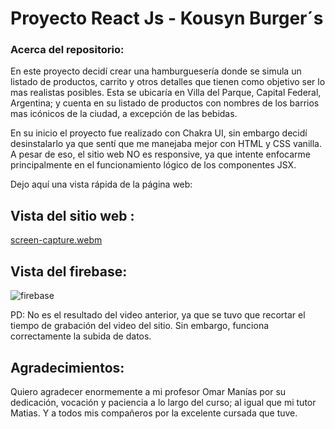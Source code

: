 # Proyecto React Js - Kousyn Burger´s

### Acerca del repositorio:
En este proyecto decidí crear una hamburguesería donde se simula un listado de productos, carrito y otros detalles que tienen como objetivo ser lo mas realistas posibles.
Esta se ubicaría en Villa del Parque, Capital Federal, Argentina; y cuenta en su listado de productos con nombres de los barrios mas icónicos de la ciudad, a excepción de las bebidas.

En su inicio el proyecto fue realizado con Chakra UI, sin embargo decidí desinstalarlo ya que sentí que me manejaba mejor con HTML y CSS vanilla. A pesar de eso, el sitio web NO es responsive, ya que intente enfocarme principalmente en el funcionamiento lógico de los componentes JSX. 

Dejo aquí una vista rápida de la página web:

## Vista del sitio web :
[screen-capture.webm](https://github.com/JoacoGarrote/ProyectoFinal-Garrote-ReactJs/assets/117954164/192de725-caa3-42c1-bca1-ffe90e6c67a5)

## Vista del firebase:
![firebase](https://github.com/JoacoGarrote/ProyectoFinal-Garrote-ReactJs/assets/117954164/35c611d0-5a9f-43b4-8330-6db79bf58ca5)

PD: No es el resultado del video anterior, ya que se tuvo que recortar el tiempo de grabación del video del sitio. Sin embargo, funciona correctamente la subida de datos.

## Agradecimientos:
Quiero agradecer enormemente a mi profesor Omar Manías por su dedicación, vocación y paciencia a lo largo del curso; al igual que mi tutor Matias. Y a todos mis compañeros por la excelente cursada que tuve.
